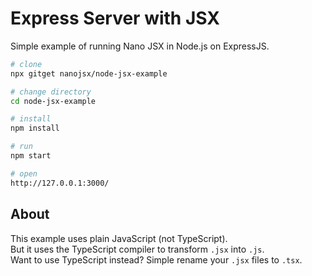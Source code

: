 # Express Server with JSX

Simple example of running Nano JSX in Node.js on ExpressJS.

```bash
# clone
npx gitget nanojsx/node-jsx-example

# change directory
cd node-jsx-example

# install
npm install

# run
npm start

# open
http://127.0.0.1:3000/
```

## About

This example uses plain JavaScript (not TypeScript).  
But it uses the TypeScript compiler to transform `.jsx` into `.js`.  
Want to use TypeScript instead? Simple rename your `.jsx` files to `.tsx`.
